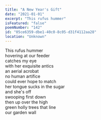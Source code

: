 ```yaml
---
title: "A New Year's Gift"
date: "2021-01-01"
excerpt: "This rufus hummer"
isFeatured: "false"
poemNumber: "142"
id: "05ce6359-dbe1-40c0-8c05-d31f4112aa28"
location: "Unknown"
---
```


This rufus hummer  
hovering at our feeder  
catches my eye  
with her exquisite antics  
an aerial acrobat  
no human artifice  
could ever hope to match  
her tongue sucks in the sugar  
and she's off  
swooping first down  
then up over the high  
green holly trees that line  
our garden wall
